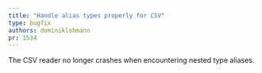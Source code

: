 ```yaml
---
title: "Handle alias types properly for CSV"
type: bugfix
authors: dominiklohmann
pr: 1534
---
```


The CSV reader no longer crashes when encountering nested type aliases.
